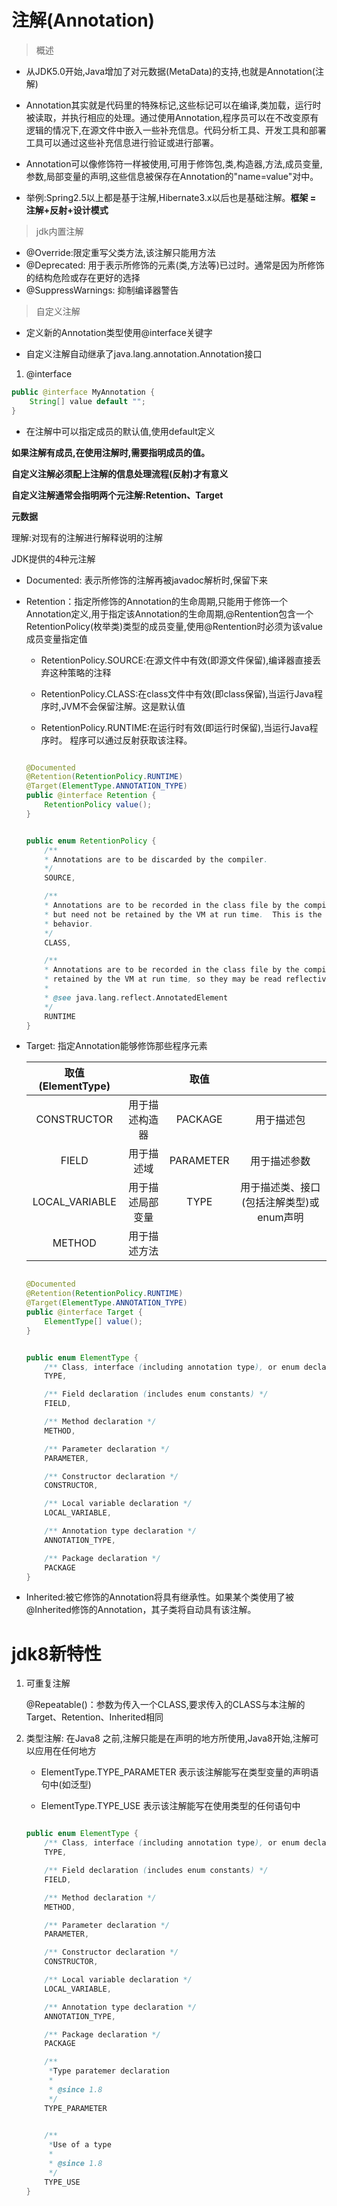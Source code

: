 # 注解(Annotation)

> 概述

- 从JDK5.0开始,Java增加了对元数据(MetaData)的支持,也就是Annotation(注解)

- Annotation其实就是代码里的特殊标记,这些标记可以在编译,类加载，运行时被读取，并执行相应的处理。通过使用Annotation,程序员可以在不改变原有逻辑的情况下,在源文件中嵌入一些补充信息。代码分析工具、开发工具和部署工具可以通过这些补充信息进行验证或进行部署。
- Annotation可以像修饰符一样被使用,可用于修饰包,类,构造器,方法,成员变量,参数,局部变量的声明,这些信息被保存在Annotation的"name=value"对中。
- 举例:Spring2.5以上都是基于注解,Hibernate3.x以后也是基础注解。**框架 = 注解+反射+设计模式**

> jdk内置注解
- @Override:限定重写父类方法,该注解只能用方法
- @Deprecated: 用于表示所修饰的元素(类,方法等)已过时。通常是因为所修饰的结构危险或存在更好的选择
- @SuppressWarnings: 抑制编译器警告

> 自定义注解

- 定义新的Annotation类型使用@interface关键字

- 自定义注解自动继承了java.lang.annotation.Annotation接口

1. @interface

```java
public @interface MyAnnotation {
    String[] value default "";
}
```

- 在注解中可以指定成员的默认值,使用default定义

**如果注解有成员,在使用注解时,需要指明成员的值。**

**自定义注解必须配上注解的信息处理流程(反射)才有意义**

**自定义注解通常会指明两个元注解:Retention、Target**

**元数据**

理解:对现有的注解进行解释说明的注解

JDK提供的4种元注解

- Documented: 表示所修饰的注解再被javadoc解析时,保留下来
- Retention：指定所修饰的Annotation的生命周期,只能用于修饰一个Annotation定义,用于指定该Annotation的生命周期,@Rentention包含一个RetentionPolicy(枚举类)类型的成员变量,使用@Rentention时必须为该value成员变量指定值

    + RetentionPolicy.SOURCE:在源文件中有效(即源文件保留),编译器直接丢弃这种策略的注释

    + RetentionPolicy.CLASS:在class文件中有效(即class保留),当运行Java程序时,JVM不会保留注解。这是默认值

    + RetentionPolicy.RUNTIME:在运行时有效(即运行时保留),当运行Java程序时。
    程序可以通过反射获取该注释。

    ```java

    @Documented
    @Retention(RetentionPolicy.RUNTIME)
    @Target(ElementType.ANNOTATION_TYPE)
    public @interface Retention {
        RetentionPolicy value();
    }
    ```

    ```java

    public enum RetentionPolicy {
        /**
        * Annotations are to be discarded by the compiler.
        */
        SOURCE,

        /**
        * Annotations are to be recorded in the class file by the compiler
        * but need not be retained by the VM at run time.  This is the default
        * behavior.
        */
        CLASS,

        /**
        * Annotations are to be recorded in the class file by the compiler and
        * retained by the VM at run time, so they may be read reflectively.
        *
        * @see java.lang.reflect.AnnotatedElement
        */
        RUNTIME
    }
    ```
- Target: 指定Annotation能够修饰那些程序元素

    | 取值(ElementType) |  | 取值 |  |
    | :----: | :----: | :----: | :----: |
    | CONSTRUCTOR | 用于描述构造器 | PACKAGE | 用于描述包 |
    | FIELD | 用于描述域 | PARAMETER | 用于描述参数 |
    | LOCAL_VARIABLE | 用于描述局部变量 | TYPE | 用于描述类、接口(包括注解类型)或enum声明
    | METHOD | 用于描述方法 | | | 

    ```java

    @Documented
    @Retention(RetentionPolicy.RUNTIME)
    @Target(ElementType.ANNOTATION_TYPE)
    public @interface Target {
        ElementType[] value();
    }
    ```

    ```java

    public enum ElementType {
        /** Class, interface (including annotation type), or enum declaration */
        TYPE,

        /** Field declaration (includes enum constants) */
        FIELD,

        /** Method declaration */
        METHOD,

        /** Parameter declaration */
        PARAMETER,

        /** Constructor declaration */
        CONSTRUCTOR,

        /** Local variable declaration */
        LOCAL_VARIABLE,

        /** Annotation type declaration */
        ANNOTATION_TYPE,

        /** Package declaration */
        PACKAGE
    }
    ```

- Inherited:被它修饰的Annotation将具有继承性。如果某个类使用了被@Inherited修饰的Annotation，其子类将自动具有该注解。

# jdk8新特性

1. 可重复注解

    @Repeatable()：参数为传入一个CLASS,要求传入的CLASS与本注解的Target、Retention、Inherited相同

2. 类型注解: 在Java8 之前,注解只能是在声明的地方所使用,Java8开始,注解可以应用在任何地方
    
    - ElementType.TYPE_PARAMETER 表示该注解能写在类型变量的声明语句中(如泛型)

    - ElementType.TYPE_USE 表示该注解能写在使用类型的任何语句中

    ```java

    public enum ElementType {
        /** Class, interface (including annotation type), or enum declaration */
        TYPE,

        /** Field declaration (includes enum constants) */
        FIELD,

        /** Method declaration */
        METHOD,

        /** Parameter declaration */
        PARAMETER,

        /** Constructor declaration */
        CONSTRUCTOR,

        /** Local variable declaration */
        LOCAL_VARIABLE,

        /** Annotation type declaration */
        ANNOTATION_TYPE,

        /** Package declaration */
        PACKAGE

        /** 
         *Type paratemer declaration
         * 
         * @since 1.8
         */
        TYPE_PARAMETER

        
        /** 
         *Use of a type 
         * 
         * @since 1.8
         */
        TYPE_USE
    }
    ```
